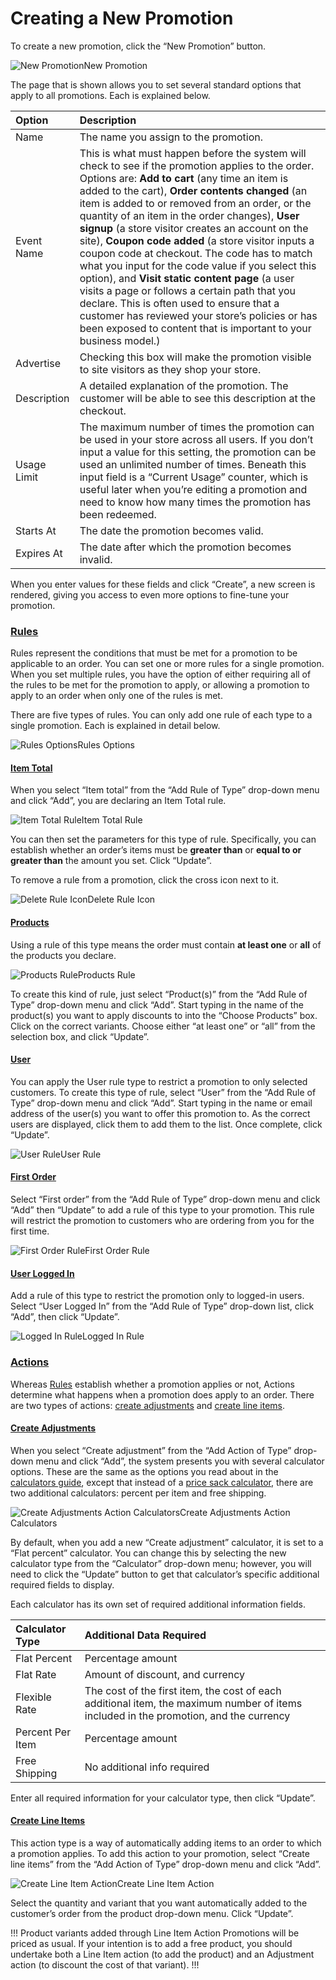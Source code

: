 # Creating a New Promotion

To create a new promotion, click the “New Promotion” button.

![New Promotion](https://guides.spreecommerce.org/static/e7df21ebc62f1705ddf9036d8b2339a1/03ffe/new_promotion.jpg)New Promotion

The page that is shown allows you to set several standard options that apply to all promotions. Each is explained below.

| Option | Description |
| :--- | :--- |
| Name | The name you assign to the promotion. |
| Event Name | This is what must happen before the system will check to see if the promotion applies to the order. Options are: **Add to cart** \(any time an item is added to the cart\), **Order contents changed** \(an item is added to or removed from an order, or the quantity of an item in the order changes\), **User signup** \(a store visitor creates an account on the site\), **Coupon code added** \(a store visitor inputs a coupon code at checkout. The code has to match what you input for the code value if you select this option\), and **Visit static content page** \(a user visits a page or follows a certain path that you declare. This is often used to ensure that a customer has reviewed your store’s policies or has been exposed to content that is important to your business model.\) |
| Advertise | Checking this box will make the promotion visible to site visitors as they shop your store. |
| Description | A detailed explanation of the promotion. The customer will be able to see this description at the checkout. |
| Usage Limit | The maximum number of times the promotion can be used in your store across all users. If you don’t input a value for this setting, the promotion can be used an unlimited number of times. Beneath this input field is a “Current Usage” counter, which is useful later when you’re editing a promotion and need to know how many times the promotion has been redeemed. |
| Starts At | The date the promotion becomes valid. |
| Expires At | The date after which the promotion becomes invalid. |

When you enter values for these fields and click “Create”, a new screen is rendered, giving you access to even more options to fine-tune your promotion.

### [Rules](https://guides.spreecommerce.org/user/promotions/creating_promotions.html#rules) <a id="rules"></a>

Rules represent the conditions that must be met for a promotion to be applicable to an order. You can set one or more rules for a single promotion. When you set multiple rules, you have the option of either requiring all of the rules to be met for the promotion to apply, or allowing a promotion to apply to an order when only one of the rules is met.

There are five types of rules. You can only add one rule of each type to a single promotion. Each is explained in detail below.

![Rules Options](https://guides.spreecommerce.org/static/5960e472e08563296a3ecf9e5909956d/f89ac/rules_options.jpg)Rules Options

#### [Item Total](https://guides.spreecommerce.org/user/promotions/creating_promotions.html#item-total) <a id="item-total"></a>

When you select “Item total” from the “Add Rule of Type” drop-down menu and click “Add”, you are declaring an Item Total rule.

![Item Total Rule](https://guides.spreecommerce.org/static/728eee08419d6713bf8fd4cbaa81f7f4/074ac/item_total_rule.jpg)Item Total Rule

You can then set the parameters for this type of rule. Specifically, you can establish whether an order’s items must be **greater than** or **equal to or greater than** the amount you set. Click “Update”.

To remove a rule from a promotion, click the cross icon next to it.

![Delete Rule Icon](https://guides.spreecommerce.org/static/6ac00e7c3674cb25b0095cc790c9dabb/a2957/delete_rule_icon.jpg)Delete Rule Icon

#### [Products](https://guides.spreecommerce.org/user/promotions/creating_promotions.html#products) <a id="products"></a>

Using a rule of this type means the order must contain **at least one** or **all** of the products you declare.

![Products Rule](https://guides.spreecommerce.org/static/cd6e3d77bdc378237f728670265f970e/dcdd0/products_rule.jpg)Products Rule

To create this kind of rule, just select “Product\(s\)” from the “Add Rule of Type” drop-down menu and click “Add”. Start typing in the name of the product\(s\) you want to apply discounts to into the “Choose Products” box. Click on the correct variants. Choose either “at least one” or “all” from the selection box, and click “Update”.

#### [User](https://guides.spreecommerce.org/user/promotions/creating_promotions.html#user) <a id="user"></a>

You can apply the User rule type to restrict a promotion to only selected customers. To create this type of rule, select “User” from the “Add Rule of Type” drop-down menu and click “Add”. Start typing in the name or email address of the user\(s\) you want to offer this promotion to. As the correct users are displayed, click them to add them to the list. Once complete, click “Update”.

![User Rule](https://guides.spreecommerce.org/static/88ef53b6e9a481e65d32b57a00a9d4a1/282c4/user_rule.jpg)User Rule

#### [First Order](https://guides.spreecommerce.org/user/promotions/creating_promotions.html#first-order) <a id="first-order"></a>

Select “First order” from the “Add Rule of Type” drop-down menu and click “Add” then “Update” to add a rule of this type to your promotion. This rule will restrict the promotion to customers who are ordering from you for the first time.

![First Order Rule](https://guides.spreecommerce.org/static/a7c1283c1d1e0878837a8c6f45603ad4/40619/first_order_rule.jpg)First Order Rule

#### [User Logged In](https://guides.spreecommerce.org/user/promotions/creating_promotions.html#user-logged-in) <a id="user-logged-in"></a>

Add a rule of this type to restrict the promotion only to logged-in users. Select “User Logged In” from the “Add Rule of Type” drop-down list, click “Add”, then click “Update”.

![Logged In Rule](https://guides.spreecommerce.org/static/e728d5592db79070f64a2e40860a5e7d/eb520/logged_in_rule.jpg)Logged In Rule

### [Actions](https://guides.spreecommerce.org/user/promotions/creating_promotions.html#actions) <a id="actions"></a>

Whereas [Rules](https://guides.spreecommerce.org/user/promotions/creating_promotions.html#rules) establish whether a promotion applies or not, Actions determine what happens when a promotion does apply to an order. There are two types of actions: [create adjustments](https://guides.spreecommerce.org/user/promotions/creating_promotions.html#create-adjustments) and [create line items](https://guides.spreecommerce.org/user/promotions/creating_promotions.html#create-line-items).

#### [Create Adjustments](https://guides.spreecommerce.org/user/promotions/creating_promotions.html#create-adjustments) <a id="create-adjustments"></a>

When you select “Create adjustment” from the “Add Action of Type” drop-down menu and click “Add”, the system presents you with several calculator options. These are the same as the options you read about in the [calculators guide](https://guides.spreecommerce.org/user/shipments/calculators.html), except that instead of a [price sack calculator](https://guides.spreecommerce.org/user/shipments/calculators.html#price-sack), there are two additional calculators: percent per item and free shipping.

![Create Adjustments Action Calculators](https://guides.spreecommerce.org/static/4348c86f4dc2fd1c1f04908f9c6fb1ed/40619/create_adjustment.jpg)Create Adjustments Action Calculators

By default, when you add a new “Create adjustment” calculator, it is set to a “Flat percent” calculator. You can change this by selecting the new calculator type from the “Calculator” drop-down menu; however, you will need to click the “Update” button to get that calculator’s specific additional required fields to display.

Each calculator has its own set of required additional information fields.

| Calculator Type | Additional Data Required |
| :--- | :--- |
| Flat Percent | Percentage amount |
| Flat Rate | Amount of discount, and currency |
| Flexible Rate | The cost of the first item, the cost of each additional item, the maximum number of items included in the promotion, and the currency |
| Percent Per Item | Percentage amount |
| Free Shipping | No additional info required |

Enter all required information for your calculator type, then click “Update”.

#### [Create Line Items](https://guides.spreecommerce.org/user/promotions/creating_promotions.html#create-line-items) <a id="create-line-items"></a>

This action type is a way of automatically adding items to an order to which a promotion applies. To add this action to your promotion, select “Create line items” from the “Add Action of Type” drop-down menu and click “Add”.

![Create Line Item Action](https://guides.spreecommerce.org/static/c12123290535862112fa750414987b24/8144e/create_line_item.jpg)Create Line Item Action

Select the quantity and variant that you want automatically added to the customer’s order from the product drop-down menu. Click “Update”.

!!! Product variants added through Line Item Action Promotions will be priced as usual. If your intention is to add a free product, you should undertake both a Line Item action \(to add the product\) and an Adjustment action \(to discount the cost of that variant\). !!!

